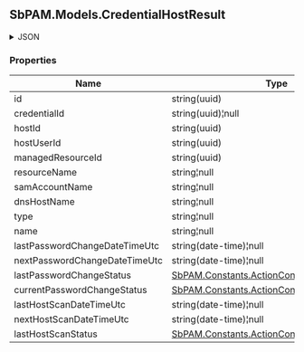 
<h2 id="tocS_SbPAM.Models.CredentialHostResult">SbPAM.Models.CredentialHostResult</h2>

<a id="schemasbpam.models.credentialhostresult"></a>
<a id="schema_SbPAM.Models.CredentialHostResult"></a>
<a id="tocSsbpam.models.credentialhostresult"></a>
<a id="tocssbpam.models.credentialhostresult"></a>

<details><summary>JSON</summary>


```json
{
  "id": "497f6eca-6276-4993-bfeb-53cbbbba6f08",
  "credentialId": "f568fec0-10b6-4b94-9daf-e62c50c9bf3e",
  "hostId": "70e3fb2d-1cb6-4dbc-ab8d-fa7209aca5dd",
  "hostUserId": "f49f66da-8e90-4a2e-90ba-36f4d97bfbe9",
  "managedResourceId": "43aaf5a7-e929-49e6-870e-49d47d9cdc2f",
  "resourceName": "string",
  "samAccountName": "string",
  "dnsHostName": "string",
  "type": "string",
  "name": "string",
  "lastPasswordChangeDateTimeUtc": "2019-08-24T14:15:22Z",
  "nextPasswordChangeDateTimeUtc": "2019-08-24T14:15:22Z",
  "lastPasswordChangeStatus": null,
  "currentPasswordChangeStatus": null,
  "lastHostScanDateTimeUtc": "2019-08-24T14:15:22Z",
  "nextHostScanDateTimeUtc": "2019-08-24T14:15:22Z",
  "lastHostScanStatus": null
}

```


</details>

### Properties

|Name|Type|Required|Restrictions|Description|
|---|---|---|---|---|
|id|string(uuid)|false|none|none|
|credentialId|string(uuid)¦null|false|none|none|
|hostId|string(uuid)|false|none|none|
|hostUserId|string(uuid)|false|none|none|
|managedResourceId|string(uuid)|false|none|none|
|resourceName|string¦null|false|none|none|
|samAccountName|string¦null|false|none|none|
|dnsHostName|string¦null|false|none|none|
|type|string¦null|false|none|none|
|name|string¦null|false|none|none|
|lastPasswordChangeDateTimeUtc|string(date-time)¦null|false|none|none|
|nextPasswordChangeDateTimeUtc|string(date-time)¦null|false|none|none|
|lastPasswordChangeStatus|[SbPAM.Constants.ActionConstants+ActionStatus](../Models/sbpam.constants.actionconstants+actionstatus.md)|false|none|none|
|currentPasswordChangeStatus|[SbPAM.Constants.ActionConstants+ActionStatus](../Models/sbpam.constants.actionconstants+actionstatus.md)|false|none|none|
|lastHostScanDateTimeUtc|string(date-time)¦null|false|none|none|
|nextHostScanDateTimeUtc|string(date-time)¦null|false|none|none|
|lastHostScanStatus|[SbPAM.Constants.ActionConstants+ActionStatus](../Models/sbpam.constants.actionconstants+actionstatus.md)|false|none|none|


